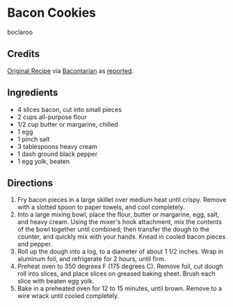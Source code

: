 # Bacon Cookies 

boclaroo

## Credits

[Original Recipe](http://cookie.allrecipes.com/az/78375.asp "http://cookie.allrecipes.com/az/78375.asp") via [Bacontarian](http://bacontarian.com/?p=53 "http://bacontarian.com/?p=53") as [reported](http://bacontarian.com/?p=54 "http://bacontarian.com/?p=54").

## Ingredients

- 4 slices bacon, cut into small pieces
- 2 cups all-purpose flour
- 1/2 cup butter or margarine, chilled
- 1 egg
- 1 pinch salt
- 3 tablespoons heavy cream
- 1 dash ground black pepper
- 1 egg yolk, beaten

## Directions

1. Fry bacon pieces in a large skillet over medium heat until crispy. Remove with a slotted spoon to paper towels, and cool completely.
2. Into a large mixing bowl, place the flour, butter or margarine, egg, salt, and heavy cream. Using the mixer's hook attachment, mix the contents of the bowl together until combined; then transfer the dough to the counter, and quickly mix with your hands. Knead in cooled bacon pieces and pepper.
3. Roll up the dough into a log, to a diameter of about 1 1/2 inches. Wrap in aluminum foil, and refrigerate for 2 hours, until firm.
4. Preheat oven to 350 degrees F (175 degrees C). Remove foil, cut dough roll into slices, and place slices on greased baking sheet. Brush each slice with beaten egg yolk.
5. Bake in a preheated oven for 12 to 15 minutes, until brown. Remove to a wire wrack until cooled completely.

